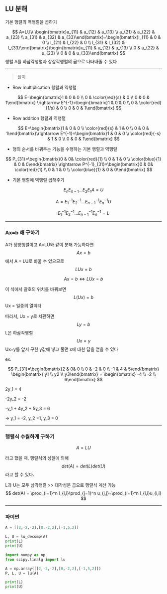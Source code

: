 ## LU 분해

기본 행렬의 역행렬을 곱하기


$$
A=LU\\
\begin{bmatrix}a_{11} & a_{12} & a_{13} \\ a_{21} & a_{22} & a_{23} \\ a_{31} & a_{32} & a_{33}\end{bmatrix}=\begin{bmatrix}l_{11} & 0 & 0 \\ l_{21} & l_{22} & 0 \\ l_{31} & l_{32} & l_{33}\end{bmatrix}\begin{bmatrix}u_{11} & u_{12} & u_{13} \\ 0 & u_{22} & u_{23} \\ 0 & 0 & u_{33}\end{bmatrix}
$$
행렬 A를 하삼각행렬과 상삼각행렬의 곱으로 나타내줄 수 있다





-------------------------

> 풀이

- Row multiplication 행렬과 역행렬

$$
E=\begin{bmatrix}1 & 0 & 0 \\ 0 & \color{red}{s} & 0 \\ 0 & 0 & 1\end{bmatrix} \rightarrow E^{-1}=\begin{bmatrix}1 & 0 & 0 \\ 0 & \color{red}{1/s} & 0 \\ 0 & 0 & 1\end{bmatrix}
$$

- Row addition 행렬과 역행렬

$$
E=\begin{bmatrix}1 & 0 & 0 \\ \color{red}{s} & 1 & 0 \\ 0 & 0 & 1\end{bmatrix}\rightarrow E^{-1}=\begin{bmatrix}1 & 0 & 0 \\ \color{red}{-s} & 1 & 0 \\ 0 & 0 & 1\end{bmatrix}
$$

- 행의 순서를 바꿔주는 기능을 수행하는 기본 행렬과 역행렬

$$
P_{31}=\begin{bmatrix}0 & 0& \color{red}{1} \\ 0 & 1 & 0 \\ \color{blue}{1} & 0 & 0\end{bmatrix} \rightarrow P^{-1}_{31}=\begin{bmatrix}0 & 0& \color{red}{1} \\ 0 & 1 & 0 \\ \color{blue}{1} & 0 & 0\end{bmatrix}
$$

- 기본 행렬에 역행렬 곱해주기

$$
E_nE_{n-1}...E_2E_1A = U
$$

$$
A = E_1^{-1}E_2^{-1}...E_{n-1}^{-1}E_n^{-1}U
$$

$$
E_1^{-1}E_2^{-1}...E_{n-1}^{-1}E_n^{-1} = L
$$

------------------

### Ax=b 해 구하기

A가 정방행렬이고 A=LU와 같이 분해 가능하다면 
$$
Ax = b
$$
에서 A = LU로 바꿀 수 있으므로
$$
LUx = b
$$

$$
Ax = b \Leftrightarrow LUx=b
$$

이 식에서 괄호의 위치를 바꿔보면
$$
L(Ux)=b
$$
Ux = 일종의 열벡터

따라서, Ux = y로 치환하면
$$
Ly=b
$$
L은 하삼각행렬
$$
Ux = y
$$
Ux=y를 앞서 구한 y값에 넣고 풀면 x에 대한 답을 얻을 수 있다

ex.


$$
P_{31}=\begin{bmatrix}2 & 0& 0 \\ 0 & -2 & 0 \\ -1 & 4 & 5\end{bmatrix} \begin{bmatrix} y1  \\ y2 \\ y3\end{bmatrix} =  \begin{bmatrix} -4  \\ -2 \\ 6\end{bmatrix}
$$

2y_1 = 4

-2y_2 = -2

-y_1 + 4y_2 + 5y_3 = 6

-> y_1 = -2, y_2 =1, y_3 = 0


------------

### 행렬식 수월하게 구하기

$$
A = LU
$$

라고 했을 때, 행렬식의 성질에 의해
$$
det(A) = det(L)det(U)
$$
라고 할 수 있다.

L과 U는 모두 삼각행렬 >> 대각성분 곱으로 행렬식 계산 가능
$$
det(A) = \prod_{i=1}^n l_{i,i}\prod_{j=1}^n u_{j,j}=\prod_{i=1}^n l_{i,i}u_{i,i} 
$$


------------

### 파이썬

```python
A = [[2,-2,-2],[0,-2,2],[-1,5,2]]

L, U = lu_decomp(A)
print(L)
print(U)
```

```python
import numpy as np
from scipy.linalg import lu

A = np.array([[2,-2,-2],[0,-2,2],[-1,5,2]])
P, L, U = lu(A)

print(L)
print(U)
```



